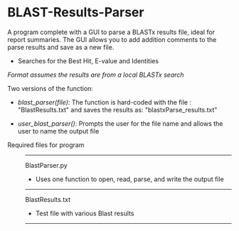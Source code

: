 # BLAST-Results-Parser
A program complete with a GUI to parse a BLASTx results file, ideal for report summaries. 
The GUI allows you to add addition comments to the parse results and save as a new file.

* Searches for the Best Hit, E-value and Identities

*Format assumes the results are from a local BLASTx search*

Two versions of the function:

* *blast_parser(file)*: The function is hard-coded with the file : "BlastResults.txt" 
and saves the results as: "blastxParse_results.txt"

* *user_blast_parser()*: Prompts the user for the file name and allows the user to name the output file


<dl>
  <dt> Required files for program </dt>
  
  <dd>

--- 
BlastParser.py
* Uses one function to open, read, parse, and write the output file
---

BlastResults.txt
* Test file with various Blast results
---
</dt>
